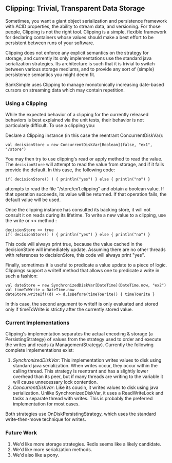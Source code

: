 ## Clipping: Trivial, Transparent Data Storage

Sometimes, you want a giant object serialization and persistence
framework with ACID properties, the ability to stream data, and
versioning. For those people, Clipping is not the right tool. Clipping
is a simple, flexible framework for declaring containers whose values
should make a best effort to be persistent between runs of your
software.

Clipping does not enforce any explicit semantics on the strategy for
storage, and currently its only implementations use the standard java
serialization strategies. Its architecture is such that it is trivial 
to switch between various storage mediums, and to provide any sort of
(simple) persistence semantics you might deem fit. 

BankSimple uses Clipping to manage monotonically increasing date-based
cursors on streaming data which may contain repetition.

### Using a Clipping

While the expected behavior of a clipping for the currently released
behaviors is best explained via the unit tests, their behavior is not
particularly difficult. To use a clipping you:

Declare a Clipping instance (in this case the reentrant
ConcurrentDiskVar):

    val decisionStore = new ConcurrentDiskVar[Boolean](false, "ex1", "/store")

You may then try to use clipping's read or apply method to read the
value. The `decisionStore` will attempt to read the value from
storage, and if it fails provide the default. In this case, the
following code:

    if( decisionStore() ) { println("yes") } else { println("no") }

attempts to read the file "/store/ex1.clipping" and obtain a
boolean value. If that operation succeeds, its value will be
returned. If that operation fails, the default value will be used.

Once the clipping instance has consulted its backing store, it will
not consult it on reads during its lifetime. To write a new value to 
a clipping, use the write or << method :

    decisionStore << true
    if( decisionStore() ) { println("yes") } else { println("no") }

This code will always print true, because the value cached in the
decisionStore will immediately update. Assuming there are no other
threads with references to decisionStore, this code will always print
"yes".

Finally, sometimes it is useful to predicate a value update to a piece
of logic. Clippings support a writeIf method that allows one to
predicate a write in such a fashion:

    val dateStore = new SynchronizedDiskVar[DateTime](DateTime.now, "ex2")
    val timeToWrite = DateTime.now
    dateStore.writeIf((d) => d.isBefore(timeToWrite)) { timeToWrite }

In this case, the second argument to writeIf is only evaluated and
stored only if timeToWrite is strictly after the currently stored
value. 

### Current Implementations

Clipping's implementation separates the actual encoding & storage (a 
PersistingStrategy) of values from the strategy used to order and 
execute the writes and reads (a ManagementStrategy). Currently the
following complete implementations exist:

1. *SynchronizedDiskVar*: This implementation writes values to disk
   using standard java serialization. When writes occur, they occur
   within the calling thread. This strategy is reentrant and has a
   slightly lower overhead than its peer, but if many threads are
   writing to the variable it will cause unnecessary lock contention.
2. *ConcurrentDiskVar*: Like its cousin, it writes values to disk using
   java serialization. Unlike SynchronizedDiskVar, it uses a
   ReadWriteLock and tasks a separate thread with writes. This is
   probably the preferred implementation for most cases.

Both strategies use OnDiskPersistingStrategy, which uses the standard
write-then-move technique for writes. 

### Future Work

1. We'd like more storage strategies. Redis seems like a likely candidate.
2. We'd like more serialization methods. 
3. We'd also like a pony.


